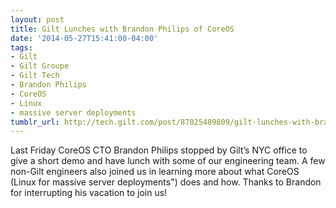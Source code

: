 ```yaml
---
layout: post
title: Gilt Lunches with Brandon Philips of CoreOS
date: '2014-05-27T15:41:00-04:00'
tags:
- Gilt
- Gilt Groupe
- Gilt Tech
- Brandon Philips
- CoreOS
- Linux
- massive server deployments
tumblr_url: http://tech.gilt.com/post/87025489809/gilt-lunches-with-brandon-philips-of-coreos
---
```


Last Friday CoreOS CTO Brandon Philips stopped by Gilt’s NYC office to give a short demo and have lunch with some of our engineering team. A few non-Gilt engineers also joined us in learning more about what CoreOS (Linux for massive server deployments") does and how. Thanks to Brandon for interrupting his vacation to join us!
